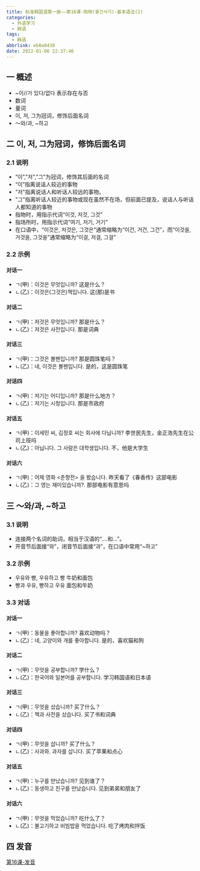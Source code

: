 ```yaml
---
title: 标准韩国语第一册——第16课-购物(물건사기)-基本语法(2)
categories:
  - 外语学习
  - 韩语
tags:
  - 韩语
abbrlink: eb8a0438
date: 2022-01-06 22:37:46
---
```

## 一 概述

* ~이//가  있다/없다 表示存在与否
* 数词
* 量词
* 이, 저, 그为冠词，修饰后面名词
* ～와/과, ~하고

<!--more-->

## 二 이, 저, 그为冠词，修饰后面名词

### 2.1 说明

* “이”,"저","그"为冠词，修饰其后面的名词
* “이”指离说话人较近的事物
* "저"指离说话人和听话人较远的事物。
* "그"指离听话人较近的事物或现在虽然不在场，但前面已提及，说话人与听话人都知道的事物
* 指物时，用指示代词“이것, 저것, 그것”
* 指场所时，用指示代词“여기, 저기, 거기”
* 在口语中，“이것은, 저것은, 그것은”通常缩略为“이건, 거건, 그건”，而“이것을, 거것을, 그것을”通常缩略为“이걸, 저걸, 그걸”

### 2.2 示例

#### 对话一

* ㄱ(甲)：이것은 무엇입니까? 这是什么？
* ㄴ(乙)：이것은(그것은)책입니다. 这(那)是书

#### 对话二

* ㄱ(甲)：저것은 무엇입니까? 那是什么？
* ㄴ(乙)：저것은 사전입니다. 那是词典

#### 对话三

* ㄱ(甲)：그것은 볼펜입니까? 那是圆珠笔吗？
* ㄴ(乙)：네, 이것은  볼펜입니다. 是的，这是圆珠笔

#### 对话四

* ㄱ(甲)：저기는 어디입니까? 那是什么地方？
* ㄴ(乙)：저기는 시청입니다. 那是市政府

#### 对话五

* ㄱ(甲)：이세민 씨,  김정호  씨는  회사에  다닙니까? 李世民先生，金正浩先生在公司上班吗
* ㄴ(乙)：아닙니다. 그  사람은  대학생입니다. 不，他是大学生

#### 对话六

* ㄱ(甲)：어제  영화  <춘향전> 을 봤습니다.  昨天看了《春香传》这部电影
* ㄴ(乙)：그 영는  재미있습니까?. 那部电影有意思吗

## 三 ～와/과, ~하고

### 3.1 说明

* 连接两个名词的助词，相当于汉语的“....和...”。
* 开音节后面接“와”，闭音节后面接“과”，在口语中常用“~하고”

### 3.2 示例

* 우유와 빵, 우유하고  빵 牛奶和面包
* 빵과 우유, 빵하고 우유 面包和牛奶

### 3.3 对话

#### 对话一

* ㄱ(甲)：동물을  좋아합니까? 喜欢动物吗？
* ㄴ(乙)：네, 고양이와 개를 좋아합니다. 是的，喜欢猫和狗

#### 对话二

* ㄱ(甲)：무엇을  공부합니까? 学什么？
* ㄴ(乙)：한국어와  일본어를  공부합니다. 学习韩国语和日本语

#### 对话三

* ㄱ(甲)：무엇을  샀습니까? 买了什么？
* ㄴ(乙)：책과  사전을  샀습니다. 买了书和词典

#### 对话四

* ㄱ(甲)：무엇을  삽니까? 买了什么？
* ㄴ(乙)：사과와. 과자를  삽니다. 买了苹果和点心

#### 对话五

* ㄱ(甲)：누구를  만났습니까? 见到谁了？
* ㄴ(乙)：동생하고 친구를  만났습니다. 见到弟弟和朋友了

#### 对话六

* ㄱ(甲)：무엇을 먹었습니까? 吃什么了？
* ㄴ(乙)：불고기하고 비빔밥을 먹었습니다. 吃了烤肉和拌饭

## 四 发音

[第16课-发音](https://biz.cli.im/test/FQ485319?coding=J38hyB&qrurl=http%3A%2F%2Fqr31.cn%2FJ38hyB&gtype=2)
